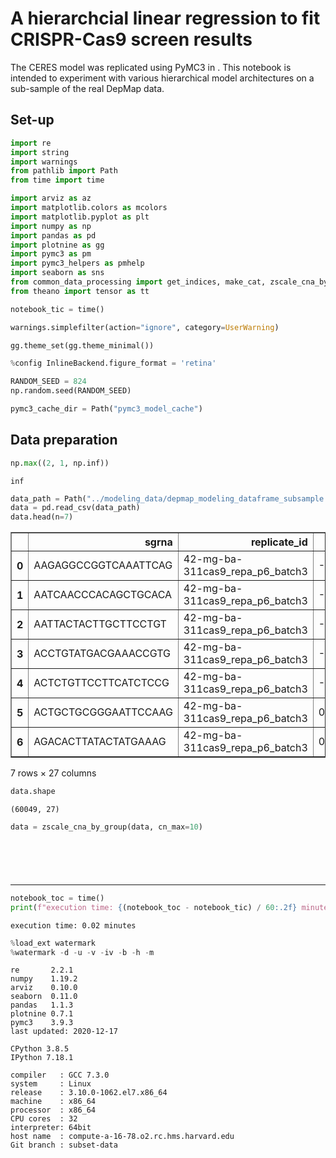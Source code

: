 # A hierarchcial linear regression to fit CRISPR-Cas9 screen results

The CERES model was replicated using PyMC3 in []().
This notebook is intended to experiment with various hierarchical model architectures on a sub-sample of the real DepMap data.

## Set-up

```python
import re
import string
import warnings
from pathlib import Path
from time import time

import arviz as az
import matplotlib.colors as mcolors
import matplotlib.pyplot as plt
import numpy as np
import pandas as pd
import plotnine as gg
import pymc3 as pm
import pymc3_helpers as pmhelp
import seaborn as sns
from common_data_processing import get_indices, make_cat, zscale_cna_by_group
from theano import tensor as tt

notebook_tic = time()

warnings.simplefilter(action="ignore", category=UserWarning)

gg.theme_set(gg.theme_minimal())

%config InlineBackend.figure_format = 'retina'

RANDOM_SEED = 824
np.random.seed(RANDOM_SEED)

pymc3_cache_dir = Path("pymc3_model_cache")
```

## Data preparation

```python
np.max((2, 1, np.inf))
```

    inf

```python
data_path = Path("../modeling_data/depmap_modeling_dataframe_subsample.csv")
data = pd.read_csv(data_path)
data.head(n=7)
```

<div>
<style scoped>
    .dataframe tbody tr th:only-of-type {
        vertical-align: middle;
    }

    .dataframe tbody tr th {
        vertical-align: top;
    }

    .dataframe thead th {
        text-align: right;
    }
</style>
<table border="1" class="dataframe">
  <thead>
    <tr style="text-align: right;">
      <th></th>
      <th>sgrna</th>
      <th>replicate_id</th>
      <th>lfc</th>
      <th>pdna_batch</th>
      <th>passes_qc</th>
      <th>depmap_id</th>
      <th>primary_or_metastasis</th>
      <th>lineage</th>
      <th>lineage_subtype</th>
      <th>kras_mutation</th>
      <th>...</th>
      <th>log2_gene_cn_p1</th>
      <th>gene_cn</th>
      <th>n_muts</th>
      <th>any_deleterious</th>
      <th>variant_classification</th>
      <th>is_deleterious</th>
      <th>is_tcga_hotspot</th>
      <th>is_cosmic_hotspot</th>
      <th>mutated_at_guide_location</th>
      <th>rna_expr</th>
    </tr>
  </thead>
  <tbody>
    <tr>
      <th>0</th>
      <td>AAGAGGCCGGTCAAATTCAG</td>
      <td>42-mg-ba-311cas9_repa_p6_batch3</td>
      <td>-0.405499</td>
      <td>3</td>
      <td>True</td>
      <td>ACH-000323</td>
      <td>Primary</td>
      <td>central_nervous_system</td>
      <td>glioma</td>
      <td>WT</td>
      <td>...</td>
      <td>0.845287</td>
      <td>1.328646</td>
      <td>0</td>
      <td>False</td>
      <td>NaN</td>
      <td>NaN</td>
      <td>NaN</td>
      <td>NaN</td>
      <td>False</td>
      <td>1.263034</td>
    </tr>
    <tr>
      <th>1</th>
      <td>AATCAACCCACAGCTGCACA</td>
      <td>42-mg-ba-311cas9_repa_p6_batch3</td>
      <td>-0.133541</td>
      <td>3</td>
      <td>True</td>
      <td>ACH-000323</td>
      <td>Primary</td>
      <td>central_nervous_system</td>
      <td>glioma</td>
      <td>WT</td>
      <td>...</td>
      <td>0.827398</td>
      <td>1.287359</td>
      <td>2</td>
      <td>False</td>
      <td>missense_mutation;missense_mutation</td>
      <td>FALSE;FALSE</td>
      <td>TRUE;TRUE</td>
      <td>TRUE;TRUE</td>
      <td>False</td>
      <td>5.220330</td>
    </tr>
    <tr>
      <th>2</th>
      <td>AATTACTACTTGCTTCCTGT</td>
      <td>42-mg-ba-311cas9_repa_p6_batch3</td>
      <td>-0.491495</td>
      <td>3</td>
      <td>True</td>
      <td>ACH-000323</td>
      <td>Primary</td>
      <td>central_nervous_system</td>
      <td>glioma</td>
      <td>WT</td>
      <td>...</td>
      <td>0.879280</td>
      <td>1.409165</td>
      <td>0</td>
      <td>False</td>
      <td>NaN</td>
      <td>NaN</td>
      <td>NaN</td>
      <td>NaN</td>
      <td>False</td>
      <td>3.008989</td>
    </tr>
    <tr>
      <th>3</th>
      <td>ACCTGTATGACGAAACCGTG</td>
      <td>42-mg-ba-311cas9_repa_p6_batch3</td>
      <td>-0.015850</td>
      <td>3</td>
      <td>True</td>
      <td>ACH-000323</td>
      <td>Primary</td>
      <td>central_nervous_system</td>
      <td>glioma</td>
      <td>WT</td>
      <td>...</td>
      <td>0.818549</td>
      <td>1.267208</td>
      <td>0</td>
      <td>False</td>
      <td>NaN</td>
      <td>NaN</td>
      <td>NaN</td>
      <td>NaN</td>
      <td>False</td>
      <td>4.083213</td>
    </tr>
    <tr>
      <th>4</th>
      <td>ACTCTGTTCCTTCATCTCCG</td>
      <td>42-mg-ba-311cas9_repa_p6_batch3</td>
      <td>-0.530277</td>
      <td>3</td>
      <td>True</td>
      <td>ACH-000323</td>
      <td>Primary</td>
      <td>central_nervous_system</td>
      <td>glioma</td>
      <td>WT</td>
      <td>...</td>
      <td>0.990378</td>
      <td>1.692253</td>
      <td>0</td>
      <td>False</td>
      <td>NaN</td>
      <td>NaN</td>
      <td>NaN</td>
      <td>NaN</td>
      <td>False</td>
      <td>5.822730</td>
    </tr>
    <tr>
      <th>5</th>
      <td>ACTGCTGCGGGAATTCCAAG</td>
      <td>42-mg-ba-311cas9_repa_p6_batch3</td>
      <td>0.778827</td>
      <td>3</td>
      <td>True</td>
      <td>ACH-000323</td>
      <td>Primary</td>
      <td>central_nervous_system</td>
      <td>glioma</td>
      <td>WT</td>
      <td>...</td>
      <td>0.818549</td>
      <td>1.267208</td>
      <td>0</td>
      <td>False</td>
      <td>NaN</td>
      <td>NaN</td>
      <td>NaN</td>
      <td>NaN</td>
      <td>False</td>
      <td>4.083213</td>
    </tr>
    <tr>
      <th>6</th>
      <td>AGACACTTATACTATGAAAG</td>
      <td>42-mg-ba-311cas9_repa_p6_batch3</td>
      <td>0.035950</td>
      <td>3</td>
      <td>True</td>
      <td>ACH-000323</td>
      <td>Primary</td>
      <td>central_nervous_system</td>
      <td>glioma</td>
      <td>WT</td>
      <td>...</td>
      <td>0.872323</td>
      <td>1.392463</td>
      <td>0</td>
      <td>False</td>
      <td>NaN</td>
      <td>NaN</td>
      <td>NaN</td>
      <td>NaN</td>
      <td>False</td>
      <td>3.701549</td>
    </tr>
  </tbody>
</table>
<p>7 rows × 27 columns</p>
</div>

```python
data.shape
```

    (60049, 27)

```python
data = zscale_cna_by_group(data, cn_max=10)
```

```python

```

```python

```

```python

```

```python

```

```python

```

---

```python
notebook_toc = time()
print(f"execution time: {(notebook_toc - notebook_tic) / 60:.2f} minutes")
```

    execution time: 0.02 minutes

```python
%load_ext watermark
%watermark -d -u -v -iv -b -h -m
```

    re       2.2.1
    numpy    1.19.2
    arviz    0.10.0
    seaborn  0.11.0
    pandas   1.1.3
    plotnine 0.7.1
    pymc3    3.9.3
    last updated: 2020-12-17 
    
    CPython 3.8.5
    IPython 7.18.1
    
    compiler   : GCC 7.3.0
    system     : Linux
    release    : 3.10.0-1062.el7.x86_64
    machine    : x86_64
    processor  : x86_64
    CPU cores  : 32
    interpreter: 64bit
    host name  : compute-a-16-78.o2.rc.hms.harvard.edu
    Git branch : subset-data

```python

```
